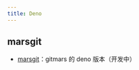 ```yaml
---
title: Deno
---
```


## marsgit <Badge text="dev" type="warning"/>

-   [marsgit](https://github.com/saqqdy/marsgit.git)：gitmars 的 deno 版本（开发中）
